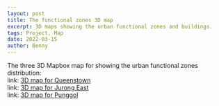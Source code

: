 ```yaml
---
layout: post
title: The functional zones 3D map
excerpt: 3D maps showing the urban functional zones and buildings.  
tags: Project, Map
date: 2022-03-15
author: Benny
---
```


The three 3D Mapbox map for showing the urban functional zones distribution:  
link: [3D map for Queenstown](https://wcchin.github.io/resources/urban_vibrancy/test_mapbox_3d_QT.html)  
link: [3D map for Jurong East](https://wcchin.github.io/resources/urban_vibrancy/test_mapbox_3d_JE.html)  
link: [3D map for Punggol](https://wcchin.github.io/resources/urban_vibrancy/test_mapbox_3d_PG.html)  
